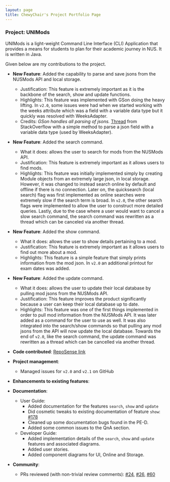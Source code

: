 ```yaml
---
layout: page
title: ChewyChair's Project Portfolio Page
---
```


### Project: UNIMods

UNIMods is a light-weight Command Line Interface (CLI) Application that provides a means for students to plan for 
their academic journey in NUS. It is written in Java.

Given below are my contributions to the project.

* **New Feature**: Added the capability to parse and save jsons from the NUSMods API and local storage.
  * Justification: This feature is extremely important as it is the backbone of the search, show and update functions.
  * Highlights: This feature was implemented with GSon doing the heavy lifting. In `v2.0`, some issues were had when we
  started working with the weeks attribute which was a field with a variable data type but it quickly was resolved with 
  WeeksAdapter.
  * Credits: *GSon handles all parsing of jsons.* [Thread](https://stackoverflow.com/questions/31758872/how-to-handle-different-data-types-with-same-attribute-name-with-gson)
    from StackOverflow with a simple method to parse a json field with a variable data type (used by WeeksAdapter).

* **New Feature**: Added the search command.
    * What it does: allows the user to search for mods from the NUSMods API.
    * Justification: This feature is extremely important as it allows users to find mods. 
    * Highlights: This feature was initially implemented simply by creating Module objects from an extremely large json,
  in local storage. However, it was changed to instead search online by default and offline if there is no connection.
  Later on, the quicksearch (local search) flag was first implemented as online searches were extremely slow if the
  search term is broad. In `v2.0`, the other search flags were implemented to allow the user to construct more detailed
  queries. Lastly, due to the case where a user would want to cancel a slow search command, the search command was
  rewritten as a thread which can be canceled via another thread.

* **New Feature**: Added the show command.
    * What it does: allows the user to show details pertaining to a mod.
    * Justification: This feature is extremely important as it allows users to find out more about a mod.
    * Highlights: This feature is a simple feature that simply prints information from the mod json. In `v2.0` an
  additional printout for exam dates was added.

* **New Feature**: Added the update command.
    * What it does: allows the user to update their local database by pulling mod jsons from the NUSMods API.
    * Justification: This feature improves the product significantly because a user can keep their local database
  up to date.
    * Highlights: This feature was one of the first things implemented in order to pull mod information from the NUSMods
  API. It was later added as a command for the user to use as well. It was also integrated into the search/show commands
  so that pulling any mod jsons from the API will now update the local database. Towards the end of `v2.0`, like the
  search command, the update command was rewritten as a thread which can be cancelled via another thread.

* **Code contributed**: [RepoSense link](https://nus-cs2113-ay2122s1.github.io/tp-dashboard/?search=chewychair&sort=totalCommits%20dsc&sortWithin=title&timeframe=commit&mergegroup=&groupSelect=groupByRepos&breakdown=true&checkedFileTypes=docs~functional-code~test-code~other&since=2021-09-25&tabOpen=true&tabType=authorship&tabAuthor=ChewyChair&tabRepo=AY2122S1-CS2113T-W12-2%2Ftp%5Bmaster%5D&authorshipIsMergeGroup=false&authorshipFileTypes=docs~functional-code~test-code~other&authorshipIsBinaryFileTypeChecked=false)

* **Project management**:
    * Managed issues for `v2.0` and `v2.1` on GitHub

* **Enhancements to existing features**:

* **Documentation**:
    * User Guide:
        * Added documentation for the features `search`, `show` and `update`
        * Did cosmetic tweaks to existing documentation of feature `show`: [\#178]()
        * Cleaned up some documentation bugs found in the PE-D.
        * Added some common issues to the QnA section.
    * Developer Guide:
        * Added implementation details of the `search`, `show` and `update` features and associated diagrams.
        * Added user stories.
        * Added component diagrams for UI, Online and Storage.

* **Community**:
    * PRs reviewed (with non-trivial review comments): [\#24](https://github.com/AY2122S1-CS2113T-W12-2/tp/pull/24), 
  [\#26](https://github.com/AY2122S1-CS2113T-W12-2/tp/pull/26), 
  [\#60](https://github.com/AY2122S1-CS2113T-W12-2/tp/pull/60)
    